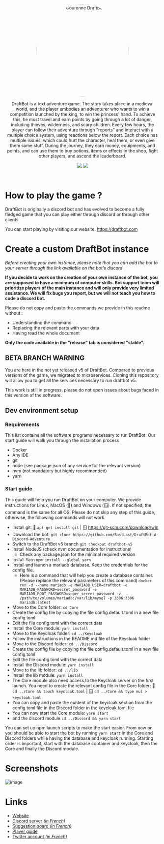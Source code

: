 <div style="text-align: center;">
<img src="https://cdn.discordapp.com/attachments/456120666874183680/575235193384861716/couronne.png" style="border-radius: 50%; width: 300px" alt="Couronne DraftBot">

DraftBot is a text adventure game. The story takes place in a medieval world, and the player embodies an adventurer who wants to win a competition launched by the king, to win the princess' hand. To achieve this, he must travel and earn points by going through a lot of danger, including thieves, wilderness, and scary children. Every few hours, the player can follow their adventure through "reports" and interact with a multiple choice system, using reactions below the report. Each choice has multiple issues, which could hurt the character, heal them, or even give them some stuff. During the journey, they earn money, equipments, and points, and can use them to buy potions, items or effects in the shop, fight other players, and ascend the leaderboard.

[![](https://img.shields.io/discord/429765017332613120.svg)](https://discord.gg/5JqrMtZ)
[![](https://img.shields.io/github/stars/BastLast/DraftBot-A-Discord-Adventure.svg?label=Stars&style=social)](https://github.com/BastLast/DraftBot-A-Discord-Adventure)

</div>

<br>

# How to play the game ?

DraftBot is originally a discord bot and has evolved to become a fully fledged game that you can play either through discord or through other clients.

You can start playing by visiting our website: https://draftbot.com

# Create a custom DraftBot instance

_Before creating your own instance, please note that you can add the bot to your server through the link available on
the bot's discord_

**If you decide to work on the creation of your own instance of the bot, you are supposed to have a minimum of computer
skills. Bot support team will prioritize players of the main instance and will only provide very limited assistance. We
will fix bugs you report, but we will not teach you how to code a discord bot.**

Please do not copy and paste the commands we provide in this readme without :
- Understanding the command
- Replacing the relevant parts with your data
- Having read the whole document

**Only the code available in the "release" tab is considered "stable".**

## BETA BRANCH WARNING

You are here in the not yet released v5 of DraftBot. Compared to previous versions of the game, we migrated to microservices. Cloning this repository will allow you to get all the services necessary to run draftbot v5.

This work is still in progress, please do not open issues about bugs faced in this version of the software.

## Dev environment setup

### Requirements

This list contains all the software programs necessary to run DraftBot. Our start guide will walk you through the installation process

- Docker
- Any IDE
- git
- node (see package.json of any service for the relevant version)
- nvm (not mandatory but highly recommended)
- yarn

### Start guide

This guide will help you run DraftBot on your computer. We provide instructions for Linux, MacOS (🐧) and Windows (🪟). If not specified, the command is the same for all OS.
Please do not skip any step of this guide, otherwise, the following commands will not work.

- Install git: 🐧 `apt-get install git` | 🪟 https://git-scm.com/download/win
- Download the bot: `git clone https://github.com/BastLast/DraftBot-A-Discord-Adventure`
- Switch to the DraftBot v5 branch `git checkout draftbot-v5`
- Install NodeJS (check nvm documentation for instructions)
  - Check any package.json for the minimal required version
- Install Yarn `npm install --global yarn`
- Install and launch a mariadb database. Keep the credentials for the config file. 
  - Here is a command that will help you create a database container. (Please replace the relevant parameters of this command)
    `docker run -d --name mariadb -e MARIADB_USER=draftbot -e MARIADB_PASSWORD=secret_password -e MARIADB_ROOT_PASSWORD=super_secret_password -v /path/to/volumes/mariadb:/var/lib/mysql -p 3306:3306 mariadb:latest`
- Move to the Core folder: `cd Core`
- Create the config file by copying the file config.default.toml in a new file config.toml
- Edit the file config.toml with the correct data
- Install the Core module: `yarn install`
- Move to the Keycloak folder: `cd ../Keycloak`
- Follow the instructions in the README.md file of the Keycloak folder
- Move to the Discord folder: `cd ../Discord`
- Create the config file by copying the file config.default.toml in a new file config.toml
- Edit the file config.toml with the correct data
- Install the Discord module: `yarn install`
- Move to the lib folder: `cd ../lib`
- Install the lib module: `yarn install`
- The Core module also need access to the Keycloak server on the first launch. You need to create the relevant config file in the Core folder: 🐧 `cd ../Core && touch keycloak.toml` | 🪟 `cd ../Core && type nul > keycloak.toml`
- You can copy and paste the content of the keycloak section from the config.toml file in the Discord folder in the keycloak.toml file
- You can now start the Core module: `yarn start`
- and the discord module `cd ../Discord && yarn start`

You can set up npm launch scripts to make the start easier.
From now on you should be able to start the bot by running `yarn start` in the Core and Discord folders while having the database and keycloak running.
Starting order is important, start with the database container and keycloak, then the Core and finally the Discord module.

# Screenshots

![image](https://user-images.githubusercontent.com/56274541/120916573-ad599000-c6aa-11eb-9e6f-ccc804bc63b2.png)

# Links

- [Website](https://draftbot.com)
- [Discord server _(in French)_](https://discord.gg/5JqrMtZ)
- [Suggestion board _(in French)_](https://feedback.draftbot.com/)
- [Player guide](https://guide.draftbot.com)
- [Twitter account _(in French)_](https://twitter.com/DraftBot_?s=09)
